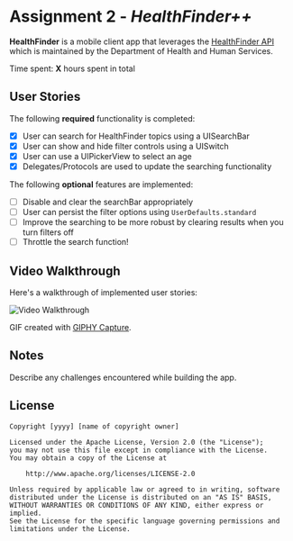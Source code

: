 # Assignment 2 - *HealthFinder++*

**HealthFinder** is a mobile client app that leverages the [HealthFinder API](https://healthfinder.gov/Developer/How_to_Use.aspx#) which is maintained by the Department of Health and Human Services.

Time spent: **X** hours spent in total

## User Stories

The following **required** functionality is completed:

- [X] User can search for HealthFinder topics using a UISearchBar
- [X] User can show and hide filter controls using a UISwitch
- [X] User can use a UIPickerView to select an age
- [X] Delegates/Protocols are used to update the searching functionality

The following **optional** features are implemented:
- [ ] Disable and clear the searchBar appropriately
- [ ] User can persist the filter options using `UserDefaults.standard`
- [ ] Improve the searching to be more robust by clearing results when you turn filters off
- [ ] Throttle the search function!

## Video Walkthrough

Here's a walkthrough of implemented user stories:

<img src='your-local-link-to-gif' title='Video Walkthrough' width='' alt='Video Walkthrough' />

GIF created with [GIPHY Capture](https://itunes.apple.com/us/app/gifgrabber/id668208984?mt=12).

## Notes

Describe any challenges encountered while building the app.

## License

    Copyright [yyyy] [name of copyright owner]

    Licensed under the Apache License, Version 2.0 (the "License");
    you may not use this file except in compliance with the License.
    You may obtain a copy of the License at

        http://www.apache.org/licenses/LICENSE-2.0

    Unless required by applicable law or agreed to in writing, software
    distributed under the License is distributed on an "AS IS" BASIS,
    WITHOUT WARRANTIES OR CONDITIONS OF ANY KIND, either express or implied.
    See the License for the specific language governing permissions and
    limitations under the License.
